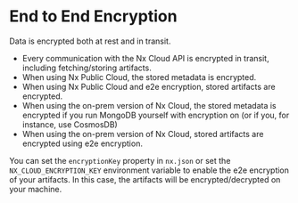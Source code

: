 # End to End Encryption

Data is encrypted both at rest and in transit.

- Every communication with the Nx Cloud API is encrypted in transit, including fetching/storing artifacts.
- When using Nx Public Cloud, the stored metadata is encrypted.
- When using Nx Public Cloud and e2e encryption, stored artifacts are encrypted.
- When using the on-prem version of Nx Cloud, the stored metadata is encrypted if you run MongoDB yourself with encryption on (or if you, for instance, use CosmosDB)
- When using the on-prem version of Nx Cloud, stored artifacts are encrypted using e2e encryption.

You can set the `encryptionKey` property in `nx.json` or set the `NX_CLOUD_ENCRYPTION_KEY` environment variable to
enable the e2e encryption of your artifacts. In this case, the artifacts will be encrypted/decrypted on your machine.
